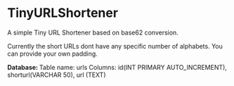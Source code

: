 # TinyURLShortener
A simple Tiny URL Shortener based on base62 conversion.

Currently the short URLs dont have any specific number of alphabets. You can provide your own padding. 

<b> Database: </b>
Table name: urls
Columns: id(INT PRIMARY AUTO_INCREMENT), shorturl(VARCHAR 50), url (TEXT)
